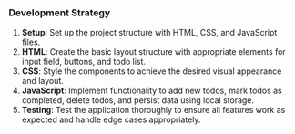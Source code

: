 <!--

  There will be different types of tasks for each user story:
    `type: components`
    `type: css`
    `type: logic`
    `type: handlers`
    ...

-->
### Development Strategy

1. **Setup**: Set up the project structure with HTML, CSS, and JavaScript files.
2. **HTML**: Create the basic layout structure with appropriate elements for input field, buttons, and todo list.
3. **CSS**: Style the components to achieve the desired visual appearance and layout.
4. **JavaScript**: Implement functionality to add new todos, mark todos as completed, delete todos, and persist data using local storage.
5. **Testing**: Test the application thoroughly to ensure all features work as expected and handle edge cases appropriately.